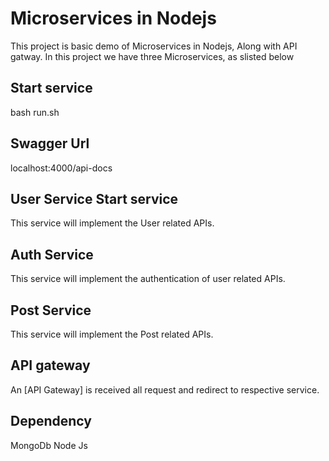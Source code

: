 # Microservices in Nodejs
This project is basic demo of Microservices in Nodejs, Along with API gatway. In this project we have three Microservices, as slisted below

## Start service
bash run.sh 

## Swagger Url
localhost:4000/api-docs

## User Service Start service
This service will implement the User related APIs.

## Auth Service
This service will implement the authentication of user related APIs.

## Post Service
This service will implement the Post related APIs.

## API gateway
An [API Gateway] is received all request and redirect to respective service.


## Dependency

MongoDb
Node Js
